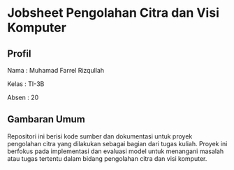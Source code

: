 # Jobsheet Pengolahan Citra dan Visi Komputer

## Profil
Nama : Muhamad Farrel Rizqullah

Kelas : TI-3B

Absen : 20

## Gambaran Umum

Repositori ini berisi kode sumber dan dokumentasi untuk proyek pengolahan citra yang dilakukan sebagai bagian dari tugas kuliah. Proyek ini berfokus pada implementasi dan evaluasi model untuk menangani masalah atau tugas tertentu dalam bidang pengolahan citra dan visi komputer.
